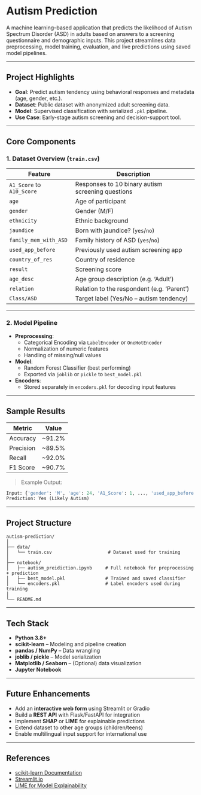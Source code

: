 # Autism Prediction 

A machine learning–based application that predicts the likelihood of Autism Spectrum Disorder (ASD) in adults based on answers to a screening questionnaire and demographic inputs. This project streamlines data preprocessing, model training, evaluation, and live predictions using saved model pipelines.

---

##  Project Highlights

- **Goal**: Predict autism tendency using behavioral responses and metadata (age, gender, etc.).
- **Dataset**: Public dataset with anonymized adult screening data.
- **Model**: Supervised classification with serialized `.pkl` pipeline.
- **Use Case**: Early-stage autism screening and decision-support tool.

---

##  Core Components

### 1. Dataset Overview (`train.csv`)

| Feature             | Description                                      |
|---------------------|--------------------------------------------------|
| `A1_Score` to `A10_Score` | Responses to 10 binary autism screening questions |
| `age`               | Age of participant                               |
| `gender`            | Gender (M/F)                                     |
| `ethnicity`         | Ethnic background                                |
| `jaundice`          | Born with jaundice? (`yes`/`no`)                 |
| `family_mem_with_ASD` | Family history of ASD (`yes`/`no`)            |
| `used_app_before`   | Previously used autism screening app             |
| `country_of_res`    | Country of residence                             |
| `result`            | Screening score                                  |
| `age_desc`          | Age group description (e.g. ‘Adult’)             |
| `relation`          | Relation to the respondent (e.g. ‘Parent’)       |
| `Class/ASD`         | Target label (Yes/No – autism tendency)          |

---

### 2. Model Pipeline

- **Preprocessing**:
  - Categorical Encoding via `LabelEncoder` or `OneHotEncoder`
  - Normalization of numeric features
  - Handling of missing/null values
- **Model**:
  - Random Forest Classifier (best performing)
  - Exported via `joblib` or `pickle` to `best_model.pkl`
- **Encoders**:
  - Stored separately in `encoders.pkl` for decoding input features

---

## Sample Results

| Metric        | Value     |
|---------------|-----------|
| Accuracy      | ~91.2%    |
| Precision     | ~89.5%    |
| Recall        | ~92.0%    |
| F1 Score      | ~90.7%    |

> Example Output:
```python
Input: {'gender': 'M', 'age': 24, 'A1_Score': 1, ..., 'used_app_before': 'yes'}
Prediction: Yes (Likely Autism)
```

---

## Project Structure

```
autism-prediction/
│
├── data/
│   └── train.csv                     # Dataset used for training
│
├── notebook/
│   ├── autism_preidiction.ipynb     # Full notebook for preprocessing + prediction
│   ├── best_model.pkl               # Trained and saved classifier
│   └── encoders.pkl                 # Label encoders used during training
│
└── README.md
```

---

## Tech Stack

- **Python 3.8+**
- **scikit-learn** – Modeling and pipeline creation
- **pandas / NumPy** – Data wrangling
- **joblib / pickle** – Model serialization
- **Matplotlib / Seaborn** – (Optional) data visualization
- **Jupyter Notebook**

---

## Future Enhancements

- Add an **interactive web form** using Streamlit or Gradio
- Build a **REST API** with Flask/FastAPI for integration
- Implement **SHAP** or **LIME** for explainable predictions
- Extend dataset to other age groups (children/teens)
- Enable multilingual input support for international use

---

## References

- [scikit-learn Documentation](https://scikit-learn.org/)
- [Streamlit.io](https://streamlit.io/)
- [LIME for Model Explainability](https://github.com/marcotcr/lime)
